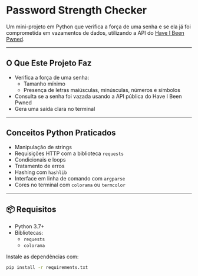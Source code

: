 # Password Strength Checker

Um mini-projeto em Python que verifica a força de uma senha e se ela já foi comprometida em vazamentos de dados, utilizando a API do [Have I Been Pwned](https://haveibeenpwned.com/).

---

## O Que Este Projeto Faz

- Verifica a força de uma senha:
  - Tamanho mínimo
  - Presença de letras maiúsculas, minúsculas, números e símbolos
- Consulta se a senha foi vazada usando a API pública do Have I Been Pwned
- Gera uma saída clara no terminal

---

## Conceitos Python Praticados

- Manipulação de strings
- Requisições HTTP com a biblioteca `requests`
- Condicionais e loops
- Tratamento de erros
- Hashing com `hashlib`
- Interface em linha de comando com `argparse`
- Cores no terminal com `colorama` ou `termcolor`

---

## 📦 Requisitos

- Python 3.7+
- Bibliotecas:
  - `requests`
  - `colorama`

Instale as dependências com:

```bash
pip install -r requirements.txt
